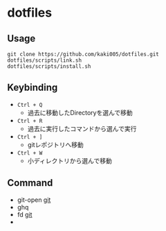# dotfiles

## Usage
```
git clone https://github.com/kaki005/dotfiles.git
dotfiles/scripts/link.sh
dotfiles/scripts/install.sh 
```
## Keybinding
- `Ctrl + Q`
  - 過去に移動したDirectoryを選んで移動
- `Ctrl + R`
  - 過去に実行したコマンドから選んで実行
- `Ctrl + ]`
  - gitレポジトリへ移動
- `Ctrl + W`
  - 小ディレクトリから選んで移動
## Command
- git-open [git](https://github.com/paulirish/git-open)
- ghq
- fd [git](https://github.com/sharkdp/fd)
- 

